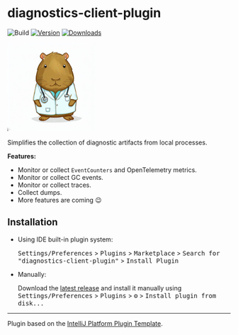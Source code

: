 # diagnostics-client-plugin

![Build](https://github.com/rafaelldi/diagnostics-client-plugin/workflows/Build/badge.svg)
[![Version](https://img.shields.io/jetbrains/plugin/v/19141-diagnostics-client.svg?label=plugin&logo=rider)](https://plugins.jetbrains.com/plugin/19141-diagnostics-client)
[![Downloads](https://img.shields.io/jetbrains/plugin/d/19141-diagnostics-client.svg)](https://plugins.jetbrains.com/plugin/19141-diagnostics-client)

<img src="./img/capybara.jpg" width="200" alt="logo"/>

<!-- Plugin description -->
Simplifies the collection of diagnostic artifacts from local processes.

**Features:**
* Monitor or collect `EventCounters` and OpenTelemetry metrics.
* Monitor or collect GC events.
* Monitor or collect traces.
* Collect dumps.
* More features are coming 😉
<!-- Plugin description end -->

## Installation

- Using IDE built-in plugin system:
  
  <kbd>Settings/Preferences</kbd> > <kbd>Plugins</kbd> > <kbd>Marketplace</kbd> > <kbd>Search for "diagnostics-client-plugin"</kbd> >
  <kbd>Install Plugin</kbd>
  
- Manually:

  Download the [latest release](https://github.com/rafaelldi/diagnostics-client-plugin/releases/latest) and install it manually using
  <kbd>Settings/Preferences</kbd> > <kbd>Plugins</kbd> > <kbd>⚙️</kbd> > <kbd>Install plugin from disk...</kbd>


---
Plugin based on the [IntelliJ Platform Plugin Template][template].

[template]: https://github.com/JetBrains/intellij-platform-plugin-template
